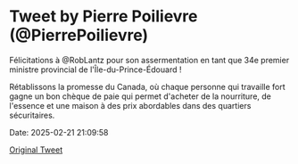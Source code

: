 # Tweet by Pierre Poilievre (@PierrePoilievre)

Félicitations à @RobLantz pour son assermentation en tant que 34e premier ministre provincial de l'Île-du-Prince-Édouard ! 

Rétablissons la promesse du Canada, où chaque personne qui travaille fort gagne un bon chèque de paie qui permet d'acheter de la nourriture, de l'essence et une maison à des prix abordables dans des quartiers sécuritaires.

Date: 2025-02-21 21:09:58

[Original Tweet](https://x.com/PierrePoilievre/status/1893045521826426909)
